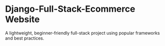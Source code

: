 # Django-Full-Stack-Ecommerce Website
A lightweight, beginner-friendly full-stack project using popular frameworks and best practices.
